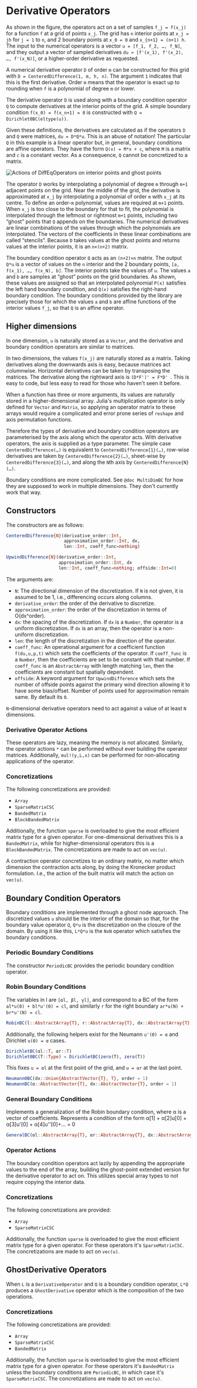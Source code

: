 # Derivative Operators

As shown in the figure, the operators act on a set of samples
`f_j = f(x_j)` for a function `f` at a grid of points `x_j`. The
grid has `n` interior points at `x_j = jh` for `j = 1` to `n`, and 2
boundary points at `x_0 = 0` and `x_{n+1} = (n+1) h`. The input to
the numerical operators is a vector `u = [f_1, f_2, …, f_N]`, and
they output a vector of sampled derivatives `du ≈ [f'(x_1), f'(x_2),
…, f'(x_N)]`, or a higher-order derivative as requested.

A numerical derivative operator `D` of order `m` can be constructed
for this grid with `D = CenteredDifference(1, m, h, n)`. The argument
`1` indicates that this is the first derivative. Order `m` means
that the operator is exact up to rounding when `f` is a polynomial
of degree `m` or lower.

The derivative operator `D` is used along with a boundary condition
operator `Q` to compute derivatives at the interior points of the
grid. A simple boundary condition `f(x_0) = f(x_n+1) = 0` is
constructed with `Q = Dirichlet0BC(eltype(u))`.

Given these definitions, the derivatives are calculated as if the
operators `D` and `Q` were matrices, `du = D*Q*u`. This is an
abuse of notation! The particular `Q` in this example is a linear
operator but, in general, boundary conditions are affine operators.
They have the form `Q(x) = M*x + c`, where `M` is a matrix and `c`
is a constant vector. As a consequence, `Q` cannot be concretized
to a matrix.

![Actions of DiffEqOperators on interior points and ghost points](https://github.com/SciML/DiffEqOperators.jl/raw/master/action.svg)

The operator `D` works by interpolating a polynomial of degree `m`
through `m+1` adjacent points on the grid. Near the middle of the
grid, the derivative is approximated at `x_j` by interpolating a
polynomial of order `m` with `x_j` at its centre. To define an
order-`m` polynomial, values are required at `m+1` points. When
`x_j` is too close to the boundary for that to fit, the polynomial
is interpolated through the leftmost or rightmost `m+1` points,
including two “ghost” points that `Q` appends on the boundaries.
The numerical derivatives are linear combinations of the values
through which the polynomials are interpolated. The vectors of the
coefficients in these linear combinations are called “stencils”.
Because `D` takes values at the ghost points and returns values at
the interior points, it is an `n×(n+2)` matrix.

The boundary condition operator `Q`
acts as an `(n+2)×n` matrix. The output `Q*u` is a vector of values
on the `n` interior and the 2 boundary points, `[a, f(x_1), …, f(x_N), b]`.
The interior points take the values of `u`. The values `a` and `b` are
samples at “ghost” points on the grid boundaries. As shown, these
values are assigned so that an interpolated polynomial `P(x)` satisfies
the left hand boundary condition, and `Q(x)` satisfies the right-hand
boundary condition. The boundary conditions provided by the
library are precisely those for which the values `a` and `b` are affine
functions of the interior values `f_j`, so that `Q` is an affine operator.

## Higher dimensions

In one dimension, `u` is naturally stored as a `Vector`,
and the derivative and boundary condition operators are similar
to matrices.

In two dimensions, the values `f(x_j)` are naturally stored as a
matrix. Taking derivatives along the downwards axis is easy, because
matrices act columnwise. Horizontal derivatives can be taken by
transposing the matrices. The derivative along the rightward axis
is `(D*F')' = F*D' `. This is easy to code, but less easy to read
for those who haven't seen it before.

When a function has three or more arguments, its values are naturally
stored in a higher-dimensional array. Julia's multiplication
operator is only defined for `Vector` and `Matrix`, so applying an
operator matrix to these arrays would require a complicated and
error prone series of `reshape` and axis permutation functions.

Therefore the types of derivative and boundary condition operators
are parameterised by the axis along which the operator acts. With
derivative operators, the axis is supplied as a type parameter.
The simple case `CenteredDifference(…)` is equivalent to
`CenteredDifference{1}(…)`, row-wise derivatives are taken by
`CenteredDifference{2}(…)`, sheet-wise by `CenteredDifference{3}(…)`,
and along the `N`th axis by `CenteredDifference{N}(…)`.

Boundary conditions are more complicated. See `@doc MultiDimBC`
for how they are supposed to work in multiple dimensions. They
don't currently work that way.

## Constructors

The constructors are as follows:

```julia
CenteredDifference{N}(derivative_order::Int,
                      approximation_order::Int, dx,
                      len::Int, coeff_func=nothing)

UpwindDifference{N}(derivative_order::Int,
                    approximation_order::Int, dx
                    len::Int, coeff_func=nothing; offside::Int=0)
```

The arguments are:

- `N`: The directional dimension of the discretization. If `N` is not given,
  it is assumed to be 1, i.e., differencing occurs along columns.
- `derivative_order`: the order of the derivative to discretize.
- `approximation_order`: the order of the discretization in terms of O(dx^order).
- `dx`: the spacing of the discretization. If `dx` is a `Number`, the operator
  is a uniform discretization. If `dx` is an array, then the operator is a
  non-uniform discretization.
- `len`: the length of the discretization in the direction of the operator.
- `coeff_func`: An operational argument for a coefficient function `f(du,u,p,t)`
  which sets the coefficients of the operator. If `coeff_func` is a `Number`,
  then the coefficients are set to be constant with that number. If `coeff_func`
  is an `AbstractArray` with length matching `len`, then the coefficients are
  constant but spatially dependent.
- `offside`: A keyword argument for `UpwindDifference` which sets the number of offside
  points against the primary wind direction allowing it to have some bias/offset. Number
  of points used for approximation remain same. By default its `0`.

`N`-dimensional derivative operators need to act against a value of at least
`N` dimensions.

### Derivative Operator Actions

These operators are lazy, meaning the memory is not allocated. Similarly, the
operator actions `*` can be performed without ever building the operator
matrices. Additionally, `mul!(y,L,x)` can be performed for non-allocating
applications of the operator.

### Concretizations

The following concretizations are provided:

- `Array`
- `SparseMatrixCSC`
- `BandedMatrix`
- `BlockBandedMatrix`

Additionally, the function `sparse` is overloaded to give the most efficient
matrix type for a given operator. For one-dimensional derivatives this is a
`BandedMatrix`, while for higher-dimensional operators this is a `BlockBandedMatrix`.
The concretizations are made to act on `vec(u)`.

A contraction operator concretizes to an ordinary matrix, no matter which dimension
the contraction acts along, by doing the Kronecker product formulation. I.e., the
action of the built matrix will match the action on `vec(u)`.

## Boundary Condition Operators

Boundary conditions are implemented through a ghost node approach. The discretized
values `u` should be the interior of the domain so that, for the boundary value
operator `Q`, `Q*u` is the discretization on the closure of the domain. By
using it like this, `L*Q*u` is the `NxN` operator which satisfies the boundary
conditions.

### Periodic Boundary Conditions

The constructor `PeriodicBC` provides the periodic boundary condition operator.

### Robin Boundary Conditions

The variables in l are `[αl, βl, γl]`, and correspond to a BC of the form
`al*u(0) + bl*u'(0) = cl`, and similarly `r` for the right boundary
`ar*u(N) + br*u'(N) = cl`.

```julia
RobinBC(l::AbstractArray{T}, r::AbstractArray{T}, dx::AbstractArray{T}, order = one(T))
```

Additionally, the following helpers exist for the Neumann `u'(0) = α` and
Dirichlet `u(0) = α` cases.

```julia
DirichletBC(αl::T, αr::T)
Dirichlet0BC(T::Type) = DirichletBC(zero(T), zero(T))
```

This fixes `u = αl` at the first point of the grid, and `u = αr` at the last point.

```julia
Neumann0BC(dx::Union{AbstractVector{T}, T}, order = 1)
NeumannBC(α::AbstractVector{T}, dx::AbstractVector{T}, order = 1)
```

### General Boundary Conditions

Implements a generalization of the Robin boundary condition, where α is a vector
of coefficients. Represents a condition of the form
α[1] + α[2]u[0] + α[3]u'[0] + α[4]u''[0]+... = 0

```julia
GeneralBC(αl::AbstractArray{T}, αr::AbstractArray{T}, dx::AbstractArray{T}, order = 1)
```


### Operator Actions

The boundary condition operators act lazily by appending the appropriate values
to the end of the array, building the ghost-point extended version for the
derivative operator to act on. This utilizes special array types to not require
copying the interior data.

### Concretizations

The following concretizations are provided:

- `Array`
- `SparseMatrixCSC`

Additionally, the function `sparse` is overloaded to give the most efficient
matrix type for a given operator. For these operators it's `SparseMatrixCSC`.
The concretizations are made to act on `vec(u)`.

## GhostDerivative Operators

When `L` is a `DerivativeOperator` and `Q` is a boundary condition operator,
`L*Q` produces a `GhostDerivative` operator which is the composition of the
two operations.

### Concretizations

The following concretizations are provided:

- `Array`
- `SparseMatrixCSC`
- `BandedMatrix`

Additionally, the function `sparse` is overloaded to give the most efficient
matrix type for a given operator. For these operators it's `BandedMatrix` unless
the boundary conditions are `PeriodicBC`, in which case it's `SparseMatrixCSC`.
The concretizations are made to act on `vec(u)`.
